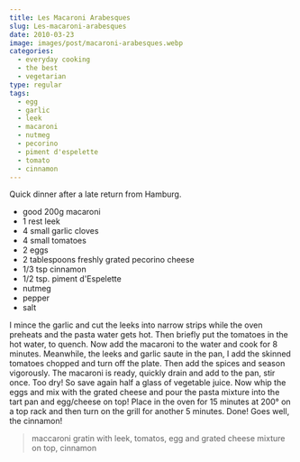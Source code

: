 ```yaml
---
title: Les Macaroni Arabesques
slug: Les-macaroni-arabesques
date: 2010-03-23
image: images/post/macaroni-arabesques.webp
categories: 
  - everyday cooking
  - the best
  - vegetarian
type: regular  
tags: 
  - egg
  - garlic
  - leek
  - macaroni
  - nutmeg
  - pecorino
  - piment d'espelette
  - tomato
  - cinnamon
---
```


Quick dinner after a late return from Hamburg.

* good 200g macaroni 
* 1 rest leek 
* 4 small garlic cloves 
* 4 small tomatoes 
* 2 eggs 
* 2 tablespoons freshly grated pecorino cheese 
* 1/3 tsp cinnamon 
* 1/2 tsp. piment d'Espelette 
* nutmeg 
* pepper 
* salt

I mince the garlic and cut the leeks into narrow strips while the oven preheats and the pasta water gets hot. Then briefly put the tomatoes in the hot water, to quench. Now add the macaroni to the water and cook for 8 minutes. Meanwhile, the leeks and garlic saute in the pan, I add the skinned tomatoes chopped and turn off the plate. Then add the spices and season vigorously. The macaroni is ready, quickly drain and add to the pan, stir once. Too dry! So save again half a glass of vegetable juice. Now whip the eggs and mix with the grated cheese and pour the pasta mixture into the tart pan and egg/cheese on top! Place in the oven for 15 minutes at 200° on a top rack and then turn on the grill for another 5 minutes. Done! Goes well, the cinnamon!

> maccaroni gratin with leek, tomatos, egg and grated cheese mixture on top, cinnamon